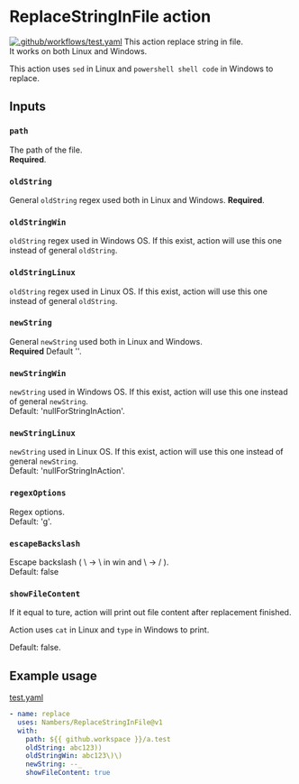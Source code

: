 # ReplaceStringInFile action
[![.github/workflows/test.yaml](https://github.com/Nambers/ReplaceStringInFile/actions/workflows/test.yaml/badge.svg)](https://github.com/Nambers/ReplaceStringInFile/actions/workflows/test.yaml)
This action replace string in file.  
It works on both Linux and Windows.  

This action uses `sed` in Linux and `powershell shell code` in Windows to replace.

## Inputs

### `path`
The path of the file.  
**Required**.  

### `oldString`
General `oldString` regex used both in Linux and Windows.
**Required**.  

### `oldStringWin`
`oldString` regex used in Windows OS. If this exist, action will use this one instead of general `oldString`.  

### `oldStringLinux`
`oldString` regex used in Linux OS. If this exist, action will use this one instead of general `oldString`.  

### `newString`
General `newString` used both in Linux and Windows.  
**Required** Default ''.  

### `newStringWin`
`newString` used in Windows OS. If this exist, action will use this one instead of general `newString`.  
Default: 'nullForStringInAction'.  

### `newStringLinux`
`newString` used in Linux OS. If this exist, action will use this one instead of general `newString`.  
Default: 'nullForStringInAction'.  

### `regexOptions`
Regex options.  
Default: 'g'.  

### `escapeBackslash`
Escape backslash ( \ -> \\ in win and \ -> / ).  
Default: false  

### `showFileContent`
If it equal to ture, action will print out file content after replacement finished.

Action uses `cat` in Linux and `type` in Windows to print.

Default: false.

## Example usage
[test.yaml](.github/workflows/test.yaml)
```yaml
- name: replace
  uses: Nambers/ReplaceStringInFile@v1
  with:
    path: ${{ github.workspace }}/a.test
    oldString: abc123))
    oldStringWin: abc123\)\)
    newString: --_
    showFileContent: true
```